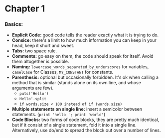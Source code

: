 # Chapter 1

### Basics:

- **Explicit Code:** good code tells the reader exactly what it is trying to do.
- **Consice:** there's a limit to how much information you can keep in your head, keep it short and sweet.
- **Tabs:** two space rule.
- **Comments:** go easy on them, the code should speak for itself. Avoid them altogether is possible.
- **Naming:** `lowercase_words_separated_by_underscores` for variables, `camelCase` for Classes, `MY_CONSTANT` for constants.
- **Parenthesis:** optional but occasionally forbidden. It's ok when calling a method that is similar (stands alone on its own line, and whose arguments are few).
  - `puts('Hello')`
  - `Hello'.split`
  - `if words.size < 100 instead of if (words.size)`
- **Multiple statements on single line:** insert a semicolor between statements. (`print 'hello '; print 'world'`)
- **Code Blocks:**  two forms of code blocks, they are pretty much identical, but if it consist of a single statement, fold it into a single line. Alternatively, use do/end to spread the block out over a number of lines.
